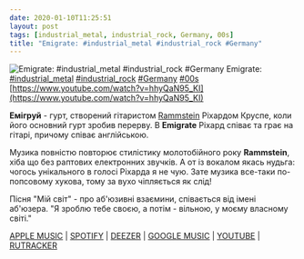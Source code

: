 ```yaml
---
date: 2020-01-10T11:25:51
layout: post
tags: [industrial_metal, industrial_rock, Germany, 00s]
title: "Emigrate: #industrial_metal #industrial_rock #Germany"
---
```

![Emigrate: #industrial_metal #industrial_rock #Germany](https://i.ytimg.com/vi/hhyQaN95_KI/hqdefault.jpg)
Emigrate: [#industrial_metal](/tags/#industrial_metal) [#industrial_rock](/tags/#industrial_rock) [#Germany](/tags/#Germany) [#00s](/tags/#00s) [https://www.youtube.com/watch?v=hhyQaN95_KI](https://www.youtube.com/watch?v=hhyQaN95_KI)

**Емігруй** - гурт, створений гітаристом [Rammstein](https://t.me/vast_space_unexplored/3196) Ріхардом Круспе, коли його основний гурт зробив перерву. В **Emigrate** Ріхард співає та грає на гітарі, причому співає англійською.

Музика повністю повторює стилістику молотобійного року **Rammstein**, хіба що без раптових електронних звучків. А от із вокалом якась нудьга: чогось унікального в голосі Ріхарда я не чую. Зате музика все-таки по-попсовому хукова, тому за вухо чіпляється як слід!

Пісня &quot;Мій світ&quot; - про аб&#39;юзивні взаємини, співається від імені аб&#39;юзера. &quot;Я зроблю тебе своєю, а потім - вільною, у моєму власному світі.&quot;

[APPLE MUSIC](https://music.apple.com/ru/album/emigrate/930534194) | [SPOTIFY](https://open.spotify.com/album/2qQ5ytSYwC62ykgHRlXHoq) | [DEEZER](https://www.deezer.com/album/8935029?utm_source=deezer&amp;utm_content=album-8935029&amp;utm_term=1601611822_1578648249&amp;utm_medium=web) | [GOOGLE MUSIC](https://play.google.com/music/m/Blgqtqeyhaxrnvvrkpgw72fckpi?t=Emigrate_-_Emigrate) | [YOUTUBE](https://www.youtube.com/playlist?list=PL06E12330FC7AC1D4) | [RUTRACKER](https://rutracker.org/forum/viewtopic.php?t=5635834)